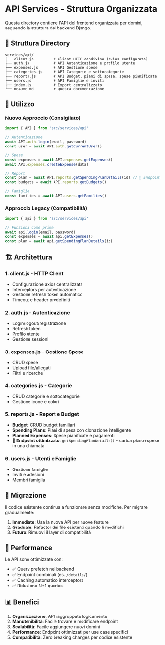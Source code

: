 # API Services - Struttura Organizzata

Questa directory contiene l'API del frontend organizzata per domini, seguendo la struttura del backend Django.

## 📁 Struttura Directory

```
services/api/
├── client.js         # Client HTTP condiviso (axios configurato)
├── auth.js           # API Autenticazione e profilo utente
├── expenses.js       # API Gestione spese
├── categories.js     # API Categorie e sottocategorie
├── reports.js        # API Budget, piani di spesa, spese pianificate
├── users.js          # API Famiglie e inviti
├── index.js          # Export centralizzato
└── README.md         # Questa documentazione
```

## 🚀 Utilizzo

### Nuovo Approccio (Consigliato)
```javascript
import { API } from 'src/services/api'

// Autenticazione
await API.auth.login(email, password)
const user = await API.auth.getCurrentUser()

// Spese
const expenses = await API.expenses.getExpenses()
await API.expenses.createExpense(data)

// Report
const plan = await API.reports.getSpendingPlanDetails(id) // 🚀 Endpoint ottimizzato
const budgets = await API.reports.getBudgets()

// Famiglie
const families = await API.users.getFamilies()
```

### Approccio Legacy (Compatibilità)
```javascript
import { api } from 'src/services/api'

// Funziona come prima
await api.login(email, password)
const expenses = await api.getExpenses()
const plan = await api.getSpendingPlanDetails(id)
```

## 🏗️ Architettura

### 1. **client.js** - HTTP Client
- Configurazione axios centralizzata
- Interceptors per autenticazione
- Gestione refresh token automatico
- Timeout e header predefiniti

### 2. **auth.js** - Autenticazione
- Login/logout/registrazione
- Refresh token
- Profilo utente
- Gestione sessioni

### 3. **expenses.js** - Gestione Spese
- CRUD spese
- Upload file/allegati
- Filtri e ricerche

### 4. **categories.js** - Categorie
- CRUD categorie e sottocategorie
- Gestione icone e colori

### 5. **reports.js** - Report e Budget
- **Budget**: CRUD budget familiari
- **Spending Plans**: Piani di spesa con clonazione intelligente
- **Planned Expenses**: Spese pianificate e pagamenti
- **🚀 Endpoint ottimizzato**: `getSpendingPlanDetails()` - carica piano+spese in una chiamata

### 6. **users.js** - Utenti e Famiglie
- Gestione famiglie
- Inviti e adesioni
- Membri famiglia

## 🔄 Migrazione

Il codice esistente continua a funzionare senza modifiche. Per migrare gradualmente:

1. **Immediate**: Usa la nuova API per nuove feature
2. **Graduale**: Refactor dei file esistenti quando li modifichi
3. **Futuro**: Rimuovi il layer di compatibilità

## 🚨 Performance

Le API sono ottimizzate con:
- ✅ Query prefetch nel backend
- ✅ Endpoint combinati (es. `/details/`)
- ✅ Caching automatico interceptors
- ✅ Riduzione N+1 queries

## 📊 Benefici

1. **Organizzazione**: API raggruppate logicamente
2. **Manutenibilità**: Facile trovare e modificare endpoint
3. **Scalabilità**: Facile aggiungere nuovi domini
4. **Performance**: Endpoint ottimizzati per use case specifici
5. **Compatibilità**: Zero breaking changes per codice esistente